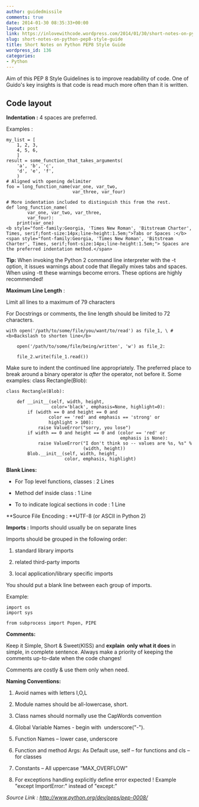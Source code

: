 ```yaml
---
author: guidedmissile
comments: true
date: 2014-01-30 08:35:33+00:00
layout: post
link: https://inlovewithcode.wordpress.com/2014/01/30/short-notes-on-python-pep8-style-guide/
slug: short-notes-on-python-pep8-style-guide
title: Short Notes on Python PEP8 Style Guide
wordpress_id: 136
categories:
- Python
---
```


Aim of this PEP 8 Style Guidelines is to improve readability of code. One of Guido's key insights is that code is read much more often than it is written.





## **Code layout**


**Indentation :** 4 spaces are preferred.

Examples :

    
    my_list = [
        1, 2, 3,
        4, 5, 6,
        ]
    result = some_function_that_takes_arguments(
        'a', 'b', 'c',
        'd', 'e', 'f',
        )
    # Aligned with opening delimiter
    foo = long_function_name(var_one, var_two,
                             var_three, var_four)
    
    # More indentation included to distinguish this from the rest.
    def long_function_name(
            var_one, var_two, var_three,
            var_four):
        print(var_one)
    <b style="font-family:Georgia, 'Times New Roman', 'Bitstream Charter', Times, serif;font-size:14px;line-height:1.5em;">Tabs or Spaces :</b><span style="font-family:Georgia, 'Times New Roman', 'Bitstream Charter', Times, serif;font-size:14px;line-height:1.5em;"> Spaces are the preferred indentation method.</span>


**Tip:** When invoking the Python 2 command line interpreter with the -t option, it issues warnings about code that illegally mixes tabs and spaces. When using -tt these warnings become errors. These options are highly recommended!

**Maximum Line Length** :

Limit all lines to a maximum of 79 characters

For Docstrings or comments, the line length should be limited to 72 characters.

    
    with open('/path/to/some/file/you/want/to/read') as file_1, \ # <b>Backslash to shorten line</b>
    
        open('/path/to/some/file/being/written', 'w') as file_2:
    
        file_2.write(file_1.read())


Make sure to indent the continued line appropriately. The preferred place to break around a binary operator is _after_ the operator, not before it. Some examples:
class Rectangle(Blob):

    
    class Rectangle(Blob):
    
        def __init__(self, width, height,
                     color='black', emphasis=None, highlight=0):
            if (width == 0 and height == 0 and
                    color == 'red' and emphasis == 'strong' or
                    highlight > 100):
                raise ValueError("sorry, you lose")
            if width == 0 and height == 0 and (color == 'red' or
                                               emphasis is None):
                raise ValueError("I don't think so -- values are %s, %s" %
                                 (width, height))
            Blob.__init__(self, width, height,
                          color, emphasis, highlight)


**Blank Lines:**



	
  * For Top level functions, classes : 2 Lines

	
  * Method def inside class : 1 Line

	
  * To to indicate logical sections in code : 1 Line


**Source File Encoding : **UTF-8 (or ASCII in Python 2)

**Imports :** Imports should usually be on separate lines

Imports should be grouped in the following order:



	
  1. standard library imports

	
  2. related third-party imports

	
  3. local application/library specific imports


You should put a blank line between each group of imports.

Example:

    
    import os
    import sys
    
    from subprocess import Popen, PIPE


**Comments:**

Keep it Simple, Short & Sweet(KISS) and **explain  only what it does** in simple, in complete sentence. Always make a priority of keeping the comments up-to-date when the code changes!

Comments are costly & use them only when need.

**Naming Conventions:**



	
  1. Avoid names with letters I,O,L

	
  2. Module names should be all-lowercase, short.

	
  3. Class names should normally use the CapWords convention

	
  4. Global Variable Names - begin with  underscore("-").

	
  5. Function Names – lower case, underscore

	
  6. Function and method Args: As Default use, self – for functions and cls – for classes

	
  7. Constants – All uppercase “MAX_OVERFLOW”

	
  8. For exceptions handling explicitly define error expected ! Example "except ImportError:" instead of "except:"


_Source Link : http://www.python.org/dev/peps/pep-0008/_

